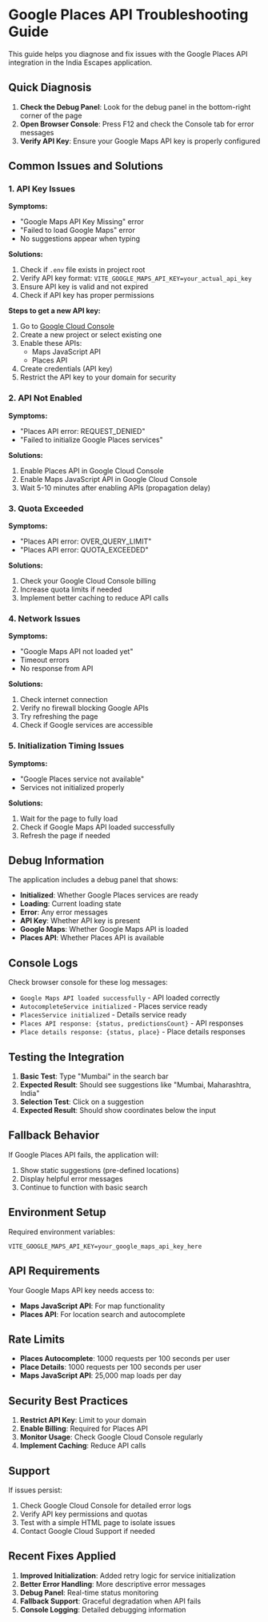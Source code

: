 # Google Places API Troubleshooting Guide

This guide helps you diagnose and fix issues with the Google Places API integration in the India Escapes application.

## Quick Diagnosis

1. **Check the Debug Panel**: Look for the debug panel in the bottom-right corner of the page
2. **Open Browser Console**: Press F12 and check the Console tab for error messages
3. **Verify API Key**: Ensure your Google Maps API key is properly configured

## Common Issues and Solutions

### 1. API Key Issues

**Symptoms:**
- "Google Maps API Key Missing" error
- "Failed to load Google Maps" error
- No suggestions appear when typing

**Solutions:**
1. Check if `.env` file exists in project root
2. Verify API key format: `VITE_GOOGLE_MAPS_API_KEY=your_actual_api_key`
3. Ensure API key is valid and not expired
4. Check if API key has proper permissions

**Steps to get a new API key:**
1. Go to [Google Cloud Console](https://console.cloud.google.com/)
2. Create a new project or select existing one
3. Enable these APIs:
   - Maps JavaScript API
   - Places API
4. Create credentials (API key)
5. Restrict the API key to your domain for security

### 2. API Not Enabled

**Symptoms:**
- "Places API error: REQUEST_DENIED"
- "Failed to initialize Google Places services"

**Solutions:**
1. Enable Places API in Google Cloud Console
2. Enable Maps JavaScript API in Google Cloud Console
3. Wait 5-10 minutes after enabling APIs (propagation delay)

### 3. Quota Exceeded

**Symptoms:**
- "Places API error: OVER_QUERY_LIMIT"
- "Places API error: QUOTA_EXCEEDED"

**Solutions:**
1. Check your Google Cloud Console billing
2. Increase quota limits if needed
3. Implement better caching to reduce API calls

### 4. Network Issues

**Symptoms:**
- "Google Maps API not loaded yet"
- Timeout errors
- No response from API

**Solutions:**
1. Check internet connection
2. Verify no firewall blocking Google APIs
3. Try refreshing the page
4. Check if Google services are accessible

### 5. Initialization Timing Issues

**Symptoms:**
- "Google Places service not available"
- Services not initialized properly

**Solutions:**
1. Wait for the page to fully load
2. Check if Google Maps API loaded successfully
3. Refresh the page if needed

## Debug Information

The application includes a debug panel that shows:
- **Initialized**: Whether Google Places services are ready
- **Loading**: Current loading state
- **Error**: Any error messages
- **API Key**: Whether API key is present
- **Google Maps**: Whether Google Maps API is loaded
- **Places API**: Whether Places API is available

## Console Logs

Check browser console for these log messages:
- `Google Maps API loaded successfully` - API loaded correctly
- `AutocompleteService initialized` - Places service ready
- `PlacesService initialized` - Details service ready
- `Places API response: {status, predictionsCount}` - API responses
- `Place details response: {status, place}` - Place details responses

## Testing the Integration

1. **Basic Test**: Type "Mumbai" in the search bar
2. **Expected Result**: Should see suggestions like "Mumbai, Maharashtra, India"
3. **Selection Test**: Click on a suggestion
4. **Expected Result**: Should show coordinates below the input

## Fallback Behavior

If Google Places API fails, the application will:
1. Show static suggestions (pre-defined locations)
2. Display helpful error messages
3. Continue to function with basic search

## Environment Setup

Required environment variables:
```env
VITE_GOOGLE_MAPS_API_KEY=your_google_maps_api_key_here
```

## API Requirements

Your Google Maps API key needs access to:
- **Maps JavaScript API**: For map functionality
- **Places API**: For location search and autocomplete

## Rate Limits

- **Places Autocomplete**: 1000 requests per 100 seconds per user
- **Place Details**: 1000 requests per 100 seconds per user
- **Maps JavaScript API**: 25,000 map loads per day

## Security Best Practices

1. **Restrict API Key**: Limit to your domain
2. **Enable Billing**: Required for Places API
3. **Monitor Usage**: Check Google Cloud Console regularly
4. **Implement Caching**: Reduce API calls

## Support

If issues persist:
1. Check Google Cloud Console for detailed error logs
2. Verify API key permissions and quotas
3. Test with a simple HTML page to isolate issues
4. Contact Google Cloud Support if needed

## Recent Fixes Applied

1. **Improved Initialization**: Added retry logic for service initialization
2. **Better Error Handling**: More descriptive error messages
3. **Debug Panel**: Real-time status monitoring
4. **Fallback Support**: Graceful degradation when API fails
5. **Console Logging**: Detailed debugging information 